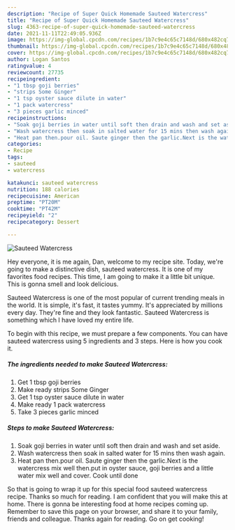```yaml
---
description: "Recipe of Super Quick Homemade Sauteed Watercress"
title: "Recipe of Super Quick Homemade Sauteed Watercress"
slug: 4363-recipe-of-super-quick-homemade-sauteed-watercress
date: 2021-11-11T22:49:05.936Z
image: https://img-global.cpcdn.com/recipes/1b7c9e4c65c7148d/680x482cq70/sauteed-watercress-recipe-main-photo.jpg
thumbnail: https://img-global.cpcdn.com/recipes/1b7c9e4c65c7148d/680x482cq70/sauteed-watercress-recipe-main-photo.jpg
cover: https://img-global.cpcdn.com/recipes/1b7c9e4c65c7148d/680x482cq70/sauteed-watercress-recipe-main-photo.jpg
author: Logan Santos
ratingvalue: 4
reviewcount: 27735
recipeingredient:
- "1 tbsp goji berries"
- "strips Some Ginger"
- "1 tsp oyster sauce dilute in water"
- "1 pack watercress"
- "3 pieces garlic minced"
recipeinstructions:
- "Soak goji berries in water until soft then drain and wash and set aside."
- "Wash watercress then soak in salted water for 15 mins then wash again."
- "Heat pan then.pour oil. Saute ginger then the garlic.Next is the watercress mix well then.put in oyster sauce, goji berries and a little water mix well and cover. Cook until done"
categories:
- Recipe
tags:
- sauteed
- watercress

katakunci: sauteed watercress 
nutrition: 188 calories
recipecuisine: American
preptime: "PT20M"
cooktime: "PT42M"
recipeyield: "2"
recipecategory: Dessert

---
```



![Sauteed Watercress](https://img-global.cpcdn.com/recipes/1b7c9e4c65c7148d/680x482cq70/sauteed-watercress-recipe-main-photo.jpg)

Hey everyone, it is me again, Dan, welcome to my recipe site. Today, we're going to make a distinctive dish, sauteed watercress. It is one of my favorites food recipes. This time, I am going to make it a little bit unique. This is gonna smell and look delicious.



Sauteed Watercress is one of the most popular of current trending meals in the world. It is simple, it's fast, it tastes yummy. It's appreciated by millions every day. They're fine and they look fantastic. Sauteed Watercress is something which I have loved my entire life.


To begin with this recipe, we must prepare a few components. You can have sauteed watercress using 5 ingredients and 3 steps. Here is how you cook it.

<!--inarticleads1-->

##### The ingredients needed to make Sauteed Watercress:

1. Get 1 tbsp goji berries
1. Make ready strips Some Ginger
1. Get 1 tsp oyster sauce dilute in water
1. Make ready 1 pack watercress
1. Take 3 pieces garlic minced




<!--inarticleads2-->

##### Steps to make Sauteed Watercress:

1. Soak goji berries in water until soft then drain and wash and set aside.
1. Wash watercress then soak in salted water for 15 mins then wash again.
1. Heat pan then.pour oil. Saute ginger then the garlic.Next is the watercress mix well then.put in oyster sauce, goji berries and a little water mix well and cover. Cook until done




So that is going to wrap it up for this special food sauteed watercress recipe. Thanks so much for reading. I am confident that you will make this at home. There is gonna be interesting food at home recipes coming up. Remember to save this page on your browser, and share it to your family, friends and colleague. Thanks again for reading. Go on get cooking!
